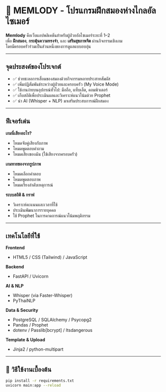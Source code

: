 # 🧠 MEMLODY - โปรแกรมฝึกสมองห่างไกลอัลไซเมอร์

**Memlody** คือเว็บแอปพลิเคชันสำหรับผู้ป่วยอัลไซเมอร์ระยะที่ 1–2  
เพื่อ **ฝึกสมอง**, **กระตุ้นความทรงจำ**, และ **เสริมสุขภาพจิต** ผ่านกิจกรรมเชิงเกม  
โดยมีครอบครัวร่วมเป็นส่วนหนึ่งของการดูแลแบบอบอุ่น

---

## **จุดประสงค์ของโปรเจกต์**

- ✅ ช่วยชะลอการเสื่อมของสมองด้วยกิจกรรมหลายประสาทสัมผัส  
- ✅ เพิ่มปฏิสัมพันธ์ระหว่างผู้ป่วยและครอบครัว (My Voice Mode)  
- ✅ ใช้งานง่ายบนอุปกรณ์ทั่วไป: มือถือ, แท็บเล็ต, คอมพิวเตอร์  
- ✅ เก็บสถิติเพื่อประเมินผลและวิเคราะห์แนวโน้มด้วย Prophet  
- ✅ นำ AI (Whisper + NLP) มาเสริมประสบการณ์ฝึกสมอง

---

## **ฟีเจอร์เด่น**

**เกมนี่เสียงอะไร?**  
- โหมดจับคู่เสียงกับภาพ  
- โหมดพูดตอบคำถาม  
- โหมดเสียงของฉัน (ใช้เสียงจากครอบครัว)

**เกมทายของจากรูปภาพ**  
- โหมดเลือกคำตอบ  
- โหมดพูดตอบภาพ  
- โหมดเรียงลำดับเหตุการณ์

**ระบบสถิติ & กราฟ**  
- วิเคราะห์คะแนนและเวลาที่ใช้  
- ประเมินพัฒนาการรายบุคคล  
- ใช้ Prophet ในการคาดการณ์แนวโน้มพฤติกรรม

---

## **เทคโนโลยีที่ใช้**

**Frontend**  
- HTML5 / CSS (Tailwind) / JavaScript  

**Backend**  
- FastAPI / Uvicorn  

**AI & NLP**  
- Whisper (via Faster-Whisper)  
- PyThaiNLP  

**Data & Security**  
- PostgreSQL / SQLAlchemy / Psycopg2  
- Pandas / Prophet  
- dotenv / Passlib[bcrypt] / Itsdangerous  

**Template & Upload**  
- Jinja2 / python-multipart

---

## 🚀 **วิธีใช้งานเบื้องต้น**

```bash
pip install -r requirements.txt
uvicorn main:app --reload 
